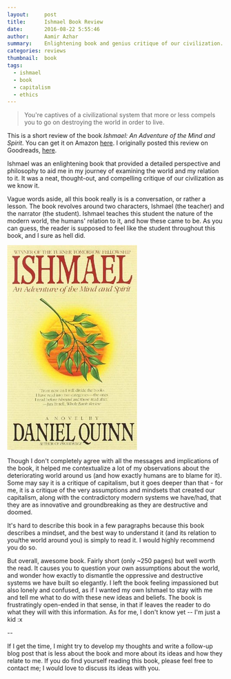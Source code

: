 ```yaml
---
layout:     post
title:      Ishmael Book Review
date:       2016-08-22 5:55:46
author:     Aamir Azhar
summary:    Enlightening book and genius critique of our civilization.
categories: reviews
thumbnail:  book
tags:
  - ishmael
  - book
  - capitalism
  - ethics
---
```

> You're captives of a civilizational system that more or less compels you to go on destroying the world in order to live.

This is a short review of the book *Ishmael: An Adventure of the Mind and Spirit*. You can get it on Amazon <a href="https://www.amazon.com/Ishmael-Adventure-Spirit-Daniel-Quinn/dp/0553375407">here</a>. I originally posted this review on Goodreads, <a href="https://www.goodreads.com/review/show/1735792905">here</a>.

Ishmael was an enlightening book that provided a detailed perspective and philosophy to aid me in my journey of examining the world and my relation to it. It was a neat, thought-out, and compelling critique of our civilization as we know it.

Vague words aside, all this book really is is a conversation, or rather a lesson. The book revolves around two characters, Ishmael (the teacher) and the narrator (the student). Ishmael teaches this student the nature of the modern world, the humans' relation to it, and how these came to be. As you can guess, the reader is supposed to feel like the student throughout this book, and I sure as hell did.

![Ishmael-Book-Cover](/resources/images/08-22-2016/ishmael.jpg)

Though I don't completely agree with all the messages and implications of the book, it helped me contextualize a lot of my observations about the deteriorating world around us (and how exactly humans are to blame for it). Some may say it is a critique of capitalism, but it goes deeper than that - for me, it is a critique of the very assumptions and mindsets that created our capitalism, along with the contradictory modern systems we have/had, that they are as innovative and groundbreaking as they are destructive and doomed.

It's hard to describe this book in a few paragraphs because this book describes a mindset, and the best way to understand it (and its relation to you/the world around you) is simply to read it. I would highly recommend you do so.

But overall, awesome book. Fairly short (only ~250 pages) but well worth the read. It causes you to question your own assumptions about the world, and wonder how exactly to dismantle the oppressive and destructive systems we have built so elegantly. I left the book feeling impassioned but also lonely and confused, as if I wanted my own Ishmael to stay with me and tell me what to do with these new ideas and beliefs. The book is frustratingly open-ended in that sense, in that if leaves the reader to do what they will with this information. As for me, I don't know yet -- I'm just a kid :x

--

If I get the time, I might try to develop my thoughts and write a follow-up blog post that is less about the book and more about its ideas and how they relate to me. If you do find yourself reading this book, please feel free to contact me; I would love to discuss its ideas with you.
